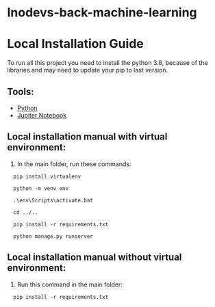 # Inodevs-back-machine-learning

# Local Installation Guide
To run all this project you need to install the python 3.8, because of the libraries and may need to update your pip to last version.
## Tools:
- [Python](https://www.python.org/downloads/)
- [Jupiter Notebook](https://www.anaconda.com/download)
  
## Local installation manual with virtual environment:
1. In the main folder, run these commands:

```
  pip install virtualenv
```
```
  python -m venv env
```
```
  .\env\Scripts\activate.bat
```
```
  cd ../..
```
```
  pip install -r requirements.txt
```
```
  python manage.py runserver
```

## Local installation manual without virtual environment:
1. Run this command in the main folder:
```
  pip install -r requirements.txt
```



